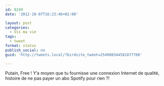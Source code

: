 ```yaml
---
id: 8249
date: '2012-10-07T16:23:46+02:00'

layout: post
categories:
  - Vis ma vie
tags:
  - tweet
format: status
publish_social: no
guid: 'http://tweets.local/?birdsite_tweet=254980344581877760'

---
```


Putain, Free ! Y’a moyen que tu fournisse une connexion Internet de qualité, histoire de ne pas payer un abo Spotify pour rien ?!